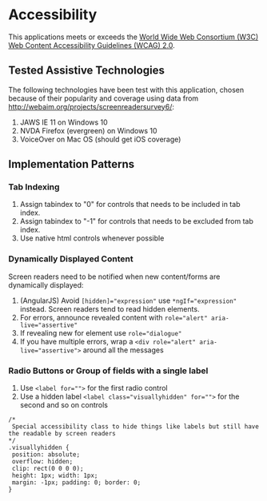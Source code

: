 # Accessibility

This applications meets or exceeds the [World Wide Web Consortium (W3C) Web Content Accessibility Guidelines (WCAG) 2.0](https://www.w3.org/TR/WCAG20/).

## Tested Assistive Technologies

The following technologies have been test with this application, chosen because of their popularity and coverage using data from http://webaim.org/projects/screenreadersurvey6/:

1. JAWS IE 11 on Windows 10
2. NVDA Firefox (evergreen) on Windows 10 
3. VoiceOver on Mac OS (should get iOS coverage)

## Implementation Patterns

### Tab Indexing

1. Assign tabindex to "0" for controls that needs to be included in tab index.
1. Assign tabindex to "-1" for controls that needs to be excluded from tab index.
1. Use native html controls whenever possible

### Dynamically Displayed Content

Screen readers need to be notified when new content/forms are dynamically displayed:

1. (AngularJS) Avoid `[hidden]="expression"` use `*ngIf="expression"` instead.  Screen readers tend to read hidden elements.
1. For errors, announce revealed content with `role="alert" aria-live="assertive"`
1. If revealing new for element use  `role="dialogue"`
1. If you have multiple errors, wrap a `<div role="alert" aria-live="assertive">` around all the messages


### Radio Buttons or Group of fields with a single label 

1. Use `<label for="">` for the first radio control
1. Use a hidden label `<label class="visuallyhidden" for="">` for the second and so on controls
 
 ```
/*
  Special accessibility class to hide things like labels but still have the readable by screen readers
 */
.visuallyhidden {
  position: absolute;
  overflow: hidden;
  clip: rect(0 0 0 0);
  height: 1px; width: 1px;
  margin: -1px; padding: 0; border: 0;
}
```

